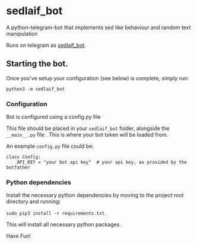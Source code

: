 # sedlaif_bot
A python-telegram-bot that implements sed like behaviour and random text manipulation

Runs on telegram as [sedlaif_bot](https://t.me/sedlaif_bot).

## Starting the bot.

Once you've setup your configuration (see below) is complete, simply run:

`python3 -m sedlaif_bot`

### Configuration

Bot is configured using a config.py file

This file should be placed in your `sedlaif_bot` folder, alongside the `__main__.py` file . 
This is where your bot token will be loaded from.

An example `config.py` file could be:
```
class Config:
    API_KEY = "your bot api key"  # your api key, as provided by the botfather    
```

### Python dependencies

Install the necessary python dependencies by moving to the project root directory and running:

`sudo pip3 install -r requirements.txt`.

This will install all necessary python packages.

Have Fun!
